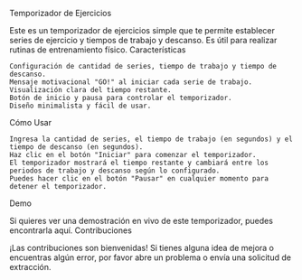 Temporizador de Ejercicios

Este es un temporizador de ejercicios simple que te permite establecer series de ejercicio y tiempos de trabajo y descanso. Es útil para realizar rutinas de entrenamiento físico.
Características

    Configuración de cantidad de series, tiempo de trabajo y tiempo de descanso.
    Mensaje motivacional "GO!" al iniciar cada serie de trabajo.
    Visualización clara del tiempo restante.
    Botón de inicio y pausa para controlar el temporizador.
    Diseño minimalista y fácil de usar.

Cómo Usar

    Ingresa la cantidad de series, el tiempo de trabajo (en segundos) y el tiempo de descanso (en segundos).
    Haz clic en el botón "Iniciar" para comenzar el temporizador.
    El temporizador mostrará el tiempo restante y cambiará entre los periodos de trabajo y descanso según lo configurado.
    Puedes hacer clic en el botón "Pausar" en cualquier momento para detener el temporizador.

Demo

Si quieres ver una demostración en vivo de este temporizador, puedes encontrarla aquí.
Contribuciones

¡Las contribuciones son bienvenidas! Si tienes alguna idea de mejora o encuentras algún error, por favor abre un problema o envía una solicitud de extracción.
